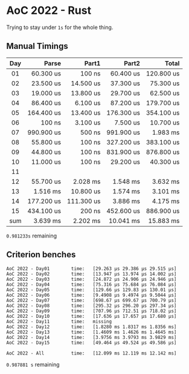 # AoC 2022 - Rust

Trying to stay under `1s` for the whole thing.


## Manual Timings

| Day |      Parse |      Part1 |      Part2 |      Total |
| :-: | ---------: | ---------: | ---------: | ---------: |
| 01  |  60.300 us |     100 ns |  60.400 us | 120.800 us |
| 02  |  23.500 us |  14.500 us |  37.300 us |  75.300 us |
| 03  |  19.000 us |  13.800 us |  29.700 us |  62.500 us |
| 04  |  86.400 us |   6.100 us |  87.200 us | 179.700 us |
| 05  | 164.400 us |  13.400 us | 176.300 us | 354.100 us |
| 06  |     100 ns |   3.100 us |   7.500 us |  10.700 us |
| 07  | 990.900 us |     500 ns | 991.900 us |   1.983 ms |
| 08  |  55.800 us |     100 ns | 327.200 us | 383.100 us |
| 09  |  44.800 us |     100 ns | 831.900 us | 876.800 us |
| 10  |  11.000 us |     100 ns |  29.200 us |  40.300 us |
| 11  |            |            |            |            |
| 12  |  55.700 us |   2.028 ms |   1.548 ms |   3.632 ms |
| 13  |   1.516 ms |  10.800 us |   1.574 ms |   3.101 ms |
| 14  | 177.200 us | 111.300 us |   3.886 ms |   4.175 ms |
| 15  | 434.100 us |     200 ns | 452.600 us | 886.900 us |
| sum |   3.639 ms |   2.202 ms |  10.041 ms |  15.883 ms |

`0.981233s` remaining

## Criterion benches

```
AoC 2022 - Day01        time:   [29.263 µs 29.386 µs 29.515 µs]
AoC 2022 - Day02        time:   [13.947 µs 13.974 µs 14.002 µs]
AoC 2022 - Day03        time:   [24.872 µs 24.906 µs 24.946 µs]
AoC 2022 - Day04        time:   [75.316 µs 75.684 µs 76.084 µs]
AoC 2022 - Day05        time:   [129.66 µs 129.83 µs 130.01 µs]
AoC 2022 - Day06        time:   [9.4908 µs 9.4974 µs 9.5044 µs]
AoC 2022 - Day07        time:   [698.67 µs 699.67 µs 700.79 µs]
AoC 2022 - Day08        time:   [295.32 µs 296.20 µs 297.34 µs]
AoC 2022 - Day09        time:   [707.96 µs 712.51 µs 718.02 µs]
AoC 2022 - Day10        time:   [17.636 µs 17.657 µs 17.680 µs]
AoC 2022 - Day11        time:   missing
AoC 2022 - Day12        time:   [1.8280 ms 1.8317 ms 1.8356 ms]
AoC 2022 - Day13        time:   [1.4609 ms 1.4626 ms 1.4645 ms]
AoC 2022 - Day14        time:   [3.9756 ms 3.9793 ms 3.9829 ms]
AoC 2022 - Day15        time:   [49.464 µs 49.524 µs 49.586 µs]

AoC 2022 - All          time:   [12.099 ms 12.119 ms 12.142 ms]
```

`0.987881 s` remaining